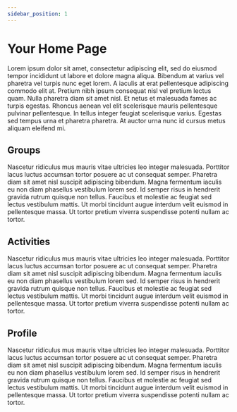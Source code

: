 ```yaml
---
sidebar_position: 1
---
```


# Your Home Page

Lorem ipsum dolor sit amet, consectetur adipiscing elit, sed do eiusmod tempor incididunt ut labore et dolore magna aliqua. Bibendum at varius vel pharetra vel turpis nunc eget lorem. A iaculis at erat pellentesque adipiscing commodo elit at. Pretium nibh ipsum consequat nisl vel pretium lectus quam. Nulla pharetra diam sit amet nisl. Et netus et malesuada fames ac turpis egestas. Rhoncus aenean vel elit scelerisque mauris pellentesque pulvinar pellentesque. In tellus integer feugiat scelerisque varius. Egestas sed tempus urna et pharetra pharetra. At auctor urna nunc id cursus metus aliquam eleifend mi.

## Groups

Nascetur ridiculus mus mauris vitae ultricies leo integer malesuada. Porttitor lacus luctus accumsan tortor posuere ac ut consequat semper. Pharetra diam sit amet nisl suscipit adipiscing bibendum. Magna fermentum iaculis eu non diam phasellus vestibulum lorem sed. Id semper risus in hendrerit gravida rutrum quisque non tellus. Faucibus et molestie ac feugiat sed lectus vestibulum mattis. Ut morbi tincidunt augue interdum velit euismod in pellentesque massa. Ut tortor pretium viverra suspendisse potenti nullam ac tortor.

## Activities

Nascetur ridiculus mus mauris vitae ultricies leo integer malesuada. Porttitor lacus luctus accumsan tortor posuere ac ut consequat semper. Pharetra diam sit amet nisl suscipit adipiscing bibendum. Magna fermentum iaculis eu non diam phasellus vestibulum lorem sed. Id semper risus in hendrerit gravida rutrum quisque non tellus. Faucibus et molestie ac feugiat sed lectus vestibulum mattis. Ut morbi tincidunt augue interdum velit euismod in pellentesque massa. Ut tortor pretium viverra suspendisse potenti nullam ac tortor.

## Profile

Nascetur ridiculus mus mauris vitae ultricies leo integer malesuada. Porttitor lacus luctus accumsan tortor posuere ac ut consequat semper. Pharetra diam sit amet nisl suscipit adipiscing bibendum. Magna fermentum iaculis eu non diam phasellus vestibulum lorem sed. Id semper risus in hendrerit gravida rutrum quisque non tellus. Faucibus et molestie ac feugiat sed lectus vestibulum mattis. Ut morbi tincidunt augue interdum velit euismod in pellentesque massa. Ut tortor pretium viverra suspendisse potenti nullam ac tortor.
